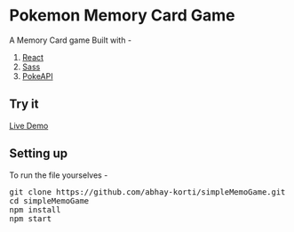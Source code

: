 # Pokemon Memory Card Game

A Memory Card game 
Built with - 
1. <a href="https://reactjs.org/">React</a>
2. <a href="https://sass-lang.com/">Sass</a>
3. <a href="https://pokeapi.co/">PokeAPI</a>

## Try it
<a href="https://abhay-korti.github.io/simpleMemoGame/">Live Demo</a>

## Setting up
To run the file yourselves - 
<pre>
git clone https://github.com/abhay-korti/simpleMemoGame.git
cd simpleMemoGame
npm install
npm start
</pre>


